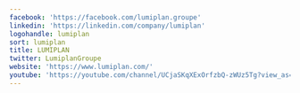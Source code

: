 ```yaml
---
facebook: 'https://facebook.com/lumiplan.groupe'
linkedin: 'https://linkedin.com/company/lumiplan'
logohandle: lumiplan
sort: lumiplan
title: LUMIPLAN
twitter: LumiplanGroupe
website: 'https://www.lumiplan.com/'
youtube: 'https://youtube.com/channel/UCjaSKqXExOrfzbQ-zWUz5Tg?view_as=subscriber'
---
```

